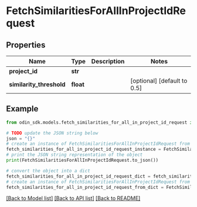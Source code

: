 # FetchSimilaritiesForAllInProjectIdRequest


## Properties

Name | Type | Description | Notes
------------ | ------------- | ------------- | -------------
**project_id** | **str** |  | 
**similarity_threshold** | **float** |  | [optional] [default to 0.5]

## Example

```python
from odin_sdk.models.fetch_similarities_for_all_in_project_id_request import FetchSimilaritiesForAllInProjectIdRequest

# TODO update the JSON string below
json = "{}"
# create an instance of FetchSimilaritiesForAllInProjectIdRequest from a JSON string
fetch_similarities_for_all_in_project_id_request_instance = FetchSimilaritiesForAllInProjectIdRequest.from_json(json)
# print the JSON string representation of the object
print(FetchSimilaritiesForAllInProjectIdRequest.to_json())

# convert the object into a dict
fetch_similarities_for_all_in_project_id_request_dict = fetch_similarities_for_all_in_project_id_request_instance.to_dict()
# create an instance of FetchSimilaritiesForAllInProjectIdRequest from a dict
fetch_similarities_for_all_in_project_id_request_from_dict = FetchSimilaritiesForAllInProjectIdRequest.from_dict(fetch_similarities_for_all_in_project_id_request_dict)
```
[[Back to Model list]](../README.md#documentation-for-models) [[Back to API list]](../README.md#documentation-for-api-endpoints) [[Back to README]](../README.md)


